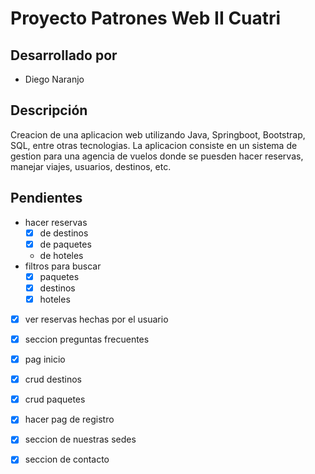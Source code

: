 # Proyecto Patrones Web II Cuatri

## Desarrollado por
- Diego Naranjo

## Descripción
Creacion de una aplicacion web utilizando Java, Springboot, Bootstrap, SQL, entre otras tecnologias.
La aplicacion consiste en un sistema de gestion para una agencia de vuelos donde se puesden hacer reservas, manejar viajes, usuarios, destinos, etc.


## Pendientes

- hacer reservas
  - [x] de destinos
  - [x] de paquetes
  - de hoteles
- filtros para buscar
  - [x] paquetes
  - [x] destinos
  - [x] hoteles
- [x] ver reservas hechas por el usuario
- [x] seccion preguntas frecuentes
- [x] pag inicio
- [X] crud destinos
- [X] crud paquetes
- [x] hacer pag de registro
- [x] seccion de nuestras sedes
- [x] seccion de contacto

